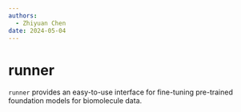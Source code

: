 ```yaml
---
authors:
  - Zhiyuan Chen
date: 2024-05-04
---
```


# runner

`runner` provides an easy-to-use interface for fine-tuning pre-trained foundation models for biomolecule data.
